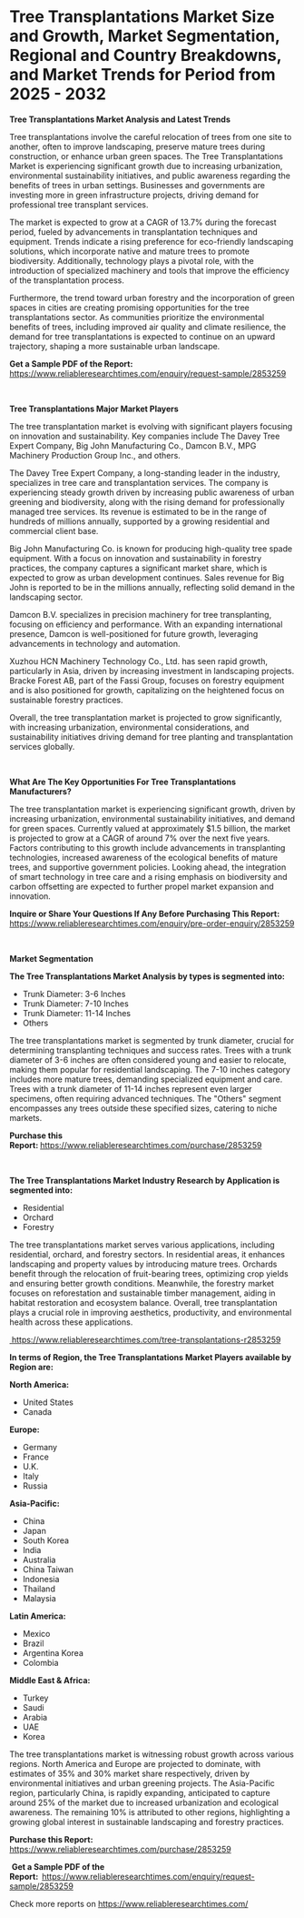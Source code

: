 <p><h1>Tree Transplantations Market Size and Growth, Market Segmentation, Regional and Country Breakdowns, and Market Trends for Period from 2025 -  2032</h1></p><p><strong>Tree Transplantations Market Analysis and Latest Trends</strong></p>
<p><p>Tree transplantations involve the careful relocation of trees from one site to another, often to improve landscaping, preserve mature trees during construction, or enhance urban green spaces. The Tree Transplantations Market is experiencing significant growth due to increasing urbanization, environmental sustainability initiatives, and public awareness regarding the benefits of trees in urban settings. Businesses and governments are investing more in green infrastructure projects, driving demand for professional tree transplant services.</p><p>The market is expected to grow at a CAGR of 13.7% during the forecast period, fueled by advancements in transplantation techniques and equipment. Trends indicate a rising preference for eco-friendly landscaping solutions, which incorporate native and mature trees to promote biodiversity. Additionally, technology plays a pivotal role, with the introduction of specialized machinery and tools that improve the efficiency of the transplantation process.</p><p>Furthermore, the trend toward urban forestry and the incorporation of green spaces in cities are creating promising opportunities for the tree transplantations sector. As communities prioritize the environmental benefits of trees, including improved air quality and climate resilience, the demand for tree transplantations is expected to continue on an upward trajectory, shaping a more sustainable urban landscape.</p></p>
<p><strong>Get a Sample PDF of the Report:&nbsp;</strong> <a href="https://www.reliableresearchtimes.com/enquiry/request-sample/2853259?utm_campaign=3056&utm_medium=2&utm_source=Github&utm_content=ia&utm_term=11032025&utm_id=tree-transplantations">https://www.reliableresearchtimes.com/enquiry/request-sample/2853259</a></p>
<p>&nbsp;</p>
<p><strong>Tree Transplantations Major Market Players</strong></p>
<p><p>The tree transplantation market is evolving with significant players focusing on innovation and sustainability. Key companies include The Davey Tree Expert Company, Big John Manufacturing Co., Damcon B.V., MPG Machinery Production Group Inc., and others. </p><p>The Davey Tree Expert Company, a long-standing leader in the industry, specializes in tree care and transplantation services. The company is experiencing steady growth driven by increasing public awareness of urban greening and biodiversity, along with the rising demand for professionally managed tree services. Its revenue is estimated to be in the range of hundreds of millions annually, supported by a growing residential and commercial client base.</p><p>Big John Manufacturing Co. is known for producing high-quality tree spade equipment. With a focus on innovation and sustainability in forestry practices, the company captures a significant market share, which is expected to grow as urban development continues. Sales revenue for Big John is reported to be in the millions annually, reflecting solid demand in the landscaping sector.</p><p>Damcon B.V. specializes in precision machinery for tree transplanting, focusing on efficiency and performance. With an expanding international presence, Damcon is well-positioned for future growth, leveraging advancements in technology and automation.</p><p>Xuzhou HCN Machinery Technology Co., Ltd. has seen rapid growth, particularly in Asia, driven by increasing investment in landscaping projects. Bracke Forest AB, part of the Fassi Group, focuses on forestry equipment and is also positioned for growth, capitalizing on the heightened focus on sustainable forestry practices.</p><p>Overall, the tree transplantation market is projected to grow significantly, with increasing urbanization, environmental considerations, and sustainability initiatives driving demand for tree planting and transplantation services globally.</p></p>
<p>&nbsp;</p>
<p><strong>What Are The Key Opportunities For Tree Transplantations Manufacturers?</strong></p>
<p><p>The tree transplantation market is experiencing significant growth, driven by increasing urbanization, environmental sustainability initiatives, and demand for green spaces. Currently valued at approximately $1.5 billion, the market is projected to grow at a CAGR of around 7% over the next five years. Factors contributing to this growth include advancements in transplanting technologies, increased awareness of the ecological benefits of mature trees, and supportive government policies. Looking ahead, the integration of smart technology in tree care and a rising emphasis on biodiversity and carbon offsetting are expected to further propel market expansion and innovation.</p></p>
<p><strong>Inquire or Share Your Questions If Any Before Purchasing This Report:</strong> <a href="https://www.reliableresearchtimes.com/enquiry/pre-order-enquiry/2853259?utm_campaign=3056&utm_medium=2&utm_source=Github&utm_content=ia&utm_term=11032025&utm_id=tree-transplantations">https://www.reliableresearchtimes.com/enquiry/pre-order-enquiry/2853259</a></p>
<p>&nbsp;</p>
<p><strong>Market Segmentation</strong></p>
<p><strong>The Tree Transplantations Market Analysis by types is segmented into:</strong></p>
<p><ul><li>Trunk Diameter: 3-6 Inches</li><li>Trunk Diameter: 7-10 Inches</li><li>Trunk Diameter: 11-14 Inches</li><li>Others</li></ul></p>
<p><p>The tree transplantations market is segmented by trunk diameter, crucial for determining transplanting techniques and success rates. Trees with a trunk diameter of 3-6 inches are often considered young and easier to relocate, making them popular for residential landscaping. The 7-10 inches category includes more mature trees, demanding specialized equipment and care. Trees with a trunk diameter of 11-14 inches represent even larger specimens, often requiring advanced techniques. The "Others" segment encompasses any trees outside these specified sizes, catering to niche markets.</p></p>
<p><strong>Purchase this Report:&nbsp;</strong><a href="https://www.reliableresearchtimes.com/purchase/2853259?utm_campaign=3056&utm_medium=2&utm_source=Github&utm_content=ia&utm_term=11032025&utm_id=tree-transplantations">https://www.reliableresearchtimes.com/purchase/2853259</a></p>
<p>&nbsp;</p>
<p><strong>The Tree Transplantations Market Industry Research by Application is segmented into:</strong></p>
<p><ul><li>Residential</li><li>Orchard</li><li>Forestry</li></ul></p>
<p><p>The tree transplantations market serves various applications, including residential, orchard, and forestry sectors. In residential areas, it enhances landscaping and property values by introducing mature trees. Orchards benefit through the relocation of fruit-bearing trees, optimizing crop yields and ensuring better growth conditions. Meanwhile, the forestry market focuses on reforestation and sustainable timber management, aiding in habitat restoration and ecosystem balance. Overall, tree transplantation plays a crucial role in improving aesthetics, productivity, and environmental health across these applications.</p></p>
<p><a href="https://www.reliableresearchtimes.com/tree-transplantations-r2853259?utm_campaign=3056&utm_medium=2&utm_source=Github&utm_content=ia&utm_term=11032025&utm_id=tree-transplantations">&nbsp;https://www.reliableresearchtimes.com/tree-transplantations-r2853259</a></p>
<p><strong>In terms of Region, the Tree Transplantations Market Players available by Region are:</strong></p>
<p>
    <p> <strong> North America: </strong>
        <ul>
            <li>United States</li>
            <li>Canada</li>
        </ul>
        </p> 
    <p> <strong> Europe: </strong>
        <ul>
            <li>Germany</li>
            <li>France</li>
            <li>U.K.</li>
            <li>Italy</li>
            <li>Russia</li>
        </ul>
        </p> 
    <p> <strong> Asia-Pacific: </strong>
        <ul>
            <li>China</li>
            <li>Japan</li>
            <li>South Korea</li>
            <li>India</li>
            <li>Australia</li>
            <li>China Taiwan</li>
            <li>Indonesia</li>
            <li>Thailand</li>
            <li>Malaysia</li>
        </ul>
        </p> 
    <p> <strong> Latin America: </strong>
        <ul>
            <li>Mexico</li>
            <li>Brazil</li>
            <li>Argentina Korea</li>
            <li>Colombia</li>
        </ul>
        </p> 
    <p> <strong> Middle East & Africa: </strong>
        <ul>
            <li>Turkey</li>
            <li>Saudi</li>
            <li>Arabia</li>
            <li>UAE</li>
            <li>Korea</li>
        </ul>
    </p>
    </p>
<p><p>The tree transplantations market is witnessing robust growth across various regions. North America and Europe are projected to dominate, with estimates of 35% and 30% market share respectively, driven by environmental initiatives and urban greening projects. The Asia-Pacific region, particularly China, is rapidly expanding, anticipated to capture around 25% of the market due to increased urbanization and ecological awareness. The remaining 10% is attributed to other regions, highlighting a growing global interest in sustainable landscaping and forestry practices.</p></p>
<p><strong>Purchase this Report: </strong><a href="https://www.reliableresearchtimes.com/purchase/2853259?utm_campaign=3056&utm_medium=2&utm_source=Github&utm_content=ia&utm_term=11032025&utm_id=tree-transplantations">https://www.reliableresearchtimes.com/purchase/2853259</a></p>
<p>&nbsp;<strong>Get a Sample PDF of the Report:&nbsp;&nbsp;</strong><a href="https://www.reliableresearchtimes.com/enquiry/request-sample/2853259?utm_campaign=3056&utm_medium=2&utm_source=Github&utm_content=ia&utm_term=11032025&utm_id=tree-transplantations">https://www.reliableresearchtimes.com/enquiry/request-sample/2853259</a></p>
<p><strong></strong></p>
<p>Check more reports on <a href="https://www.reliableresearchtimes.com/?utm_campaign=3056&utm_medium=2&utm_source=Github&utm_content=ia&utm_term=11032025&utm_id=tree-transplantations">https://www.reliableresearchtimes.com/</a></p>